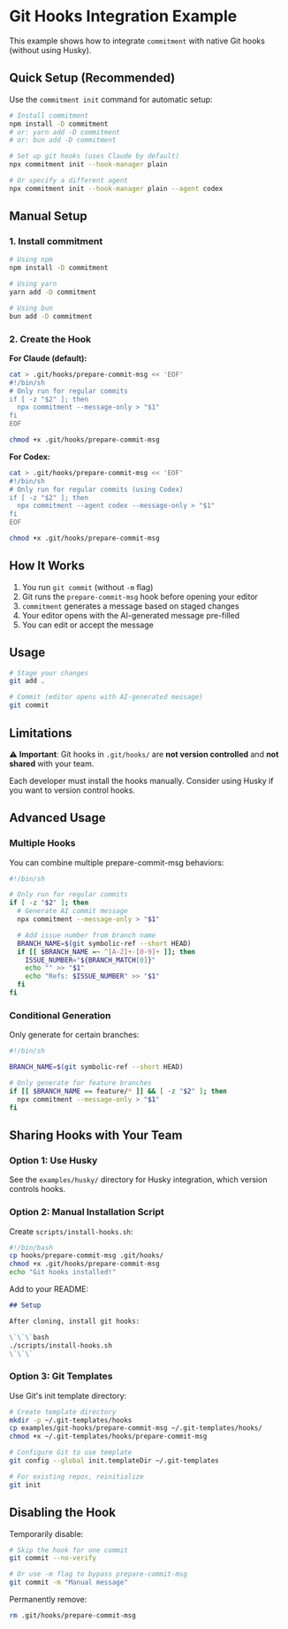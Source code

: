 # Git Hooks Integration Example

This example shows how to integrate `commitment` with native Git hooks (without using Husky).

## Quick Setup (Recommended)

Use the `commitment init` command for automatic setup:

```bash
# Install commitment
npm install -D commitment
# or: yarn add -D commitment
# or: bun add -D commitment

# Set up git hooks (uses Claude by default)
npx commitment init --hook-manager plain

# Or specify a different agent
npx commitment init --hook-manager plain --agent codex
```

## Manual Setup

### 1. Install commitment

```bash
# Using npm
npm install -D commitment

# Using yarn
yarn add -D commitment

# Using bun
bun add -D commitment
```

### 2. Create the Hook

**For Claude (default):**

```bash
cat > .git/hooks/prepare-commit-msg << 'EOF'
#!/bin/sh
# Only run for regular commits
if [ -z "$2" ]; then
  npx commitment --message-only > "$1"
fi
EOF

chmod +x .git/hooks/prepare-commit-msg
```

**For Codex:**

```bash
cat > .git/hooks/prepare-commit-msg << 'EOF'
#!/bin/sh
# Only run for regular commits (using Codex)
if [ -z "$2" ]; then
  npx commitment --agent codex --message-only > "$1"
fi
EOF

chmod +x .git/hooks/prepare-commit-msg
```

## How It Works

1. You run `git commit` (without `-m` flag)
2. Git runs the `prepare-commit-msg` hook before opening your editor
3. `commitment` generates a message based on staged changes
4. Your editor opens with the AI-generated message pre-filled
5. You can edit or accept the message

## Usage

```bash
# Stage your changes
git add .

# Commit (editor opens with AI-generated message)
git commit
```

## Limitations

⚠️ **Important**: Git hooks in `.git/hooks/` are **not version controlled** and **not shared** with your team.

Each developer must install the hooks manually. Consider using Husky if you want to version control hooks.

## Advanced Usage

### Multiple Hooks

You can combine multiple prepare-commit-msg behaviors:

```bash
#!/bin/sh

# Only run for regular commits
if [ -z "$2" ]; then
  # Generate AI commit message
  npx commitment --message-only > "$1"

  # Add issue number from branch name
  BRANCH_NAME=$(git symbolic-ref --short HEAD)
  if [[ $BRANCH_NAME =~ ^[A-Z]+-[0-9]+ ]]; then
    ISSUE_NUMBER="${BRANCH_MATCH[0]}"
    echo "" >> "$1"
    echo "Refs: $ISSUE_NUMBER" >> "$1"
  fi
fi
```

### Conditional Generation

Only generate for certain branches:

```bash
#!/bin/sh

BRANCH_NAME=$(git symbolic-ref --short HEAD)

# Only generate for feature branches
if [[ $BRANCH_NAME == feature/* ]] && [ -z "$2" ]; then
  npx commitment --message-only > "$1"
fi
```

## Sharing Hooks with Your Team

### Option 1: Use Husky

See the `examples/husky/` directory for Husky integration, which version controls hooks.

### Option 2: Manual Installation Script

Create `scripts/install-hooks.sh`:

```bash
#!/bin/bash
cp hooks/prepare-commit-msg .git/hooks/
chmod +x .git/hooks/prepare-commit-msg
echo "Git hooks installed!"
```

Add to your README:

```markdown
## Setup

After cloning, install git hooks:

\`\`\`bash
./scripts/install-hooks.sh
\`\`\`
```

### Option 3: Git Templates

Use Git's init template directory:

```bash
# Create template directory
mkdir -p ~/.git-templates/hooks
cp examples/git-hooks/prepare-commit-msg ~/.git-templates/hooks/
chmod +x ~/.git-templates/hooks/prepare-commit-msg

# Configure Git to use template
git config --global init.templateDir ~/.git-templates

# For existing repos, reinitialize
git init
```

## Disabling the Hook

Temporarily disable:

```bash
# Skip the hook for one commit
git commit --no-verify

# Or use -m flag to bypass prepare-commit-msg
git commit -m "Manual message"
```

Permanently remove:

```bash
rm .git/hooks/prepare-commit-msg
```

